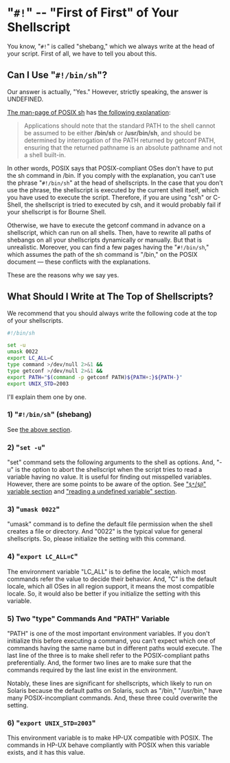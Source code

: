 # "`#!`" -- "First of First" of Your Shellscript

You know, "`#!`" is called "shebang," which we always write at the head of your script. First of all, we have to tell you about this.

## Can I Use "`#!/bin/sh`"?

Our answer is actually, "Yes." However, strictly speaking, the answer is UNDEFINED.

[The man-page of POSIX sh](https://pubs.opengroup.org/onlinepubs/9699919799/utilities/sh.html) has [the following explanation](https://pubs.opengroup.org/onlinepubs/9699919799/utilities/sh.html#tag_20_117_16):

> Applications should note that the standard PATH to the shell cannot be assumed to be either **/bin/sh** or **/usr/bin/sh**, and should be determined by interrogation of the PATH returned by getconf PATH, ensuring that the returned pathname is an absolute pathname and not a shell built-in.

In other words, POSIX says that POSIX-compliant OSes don't have to put the sh command in /bin. If you comply with the explanation, you can't use the phrase "`#!/bin/sh`" at the head of shellscripts. In the case that you don't use the phrase, the shellscript is executed by the current shell itself, which you have used to execute the script. Therefore, if you are using "csh" or C-Shell, the shellscript is tried to executed by csh, and it would probably fail if your shellscript is for Bourne Shell.

Otherwise, we have to execute the getconf command in advance on a shellscript, which can run on all shells. Then, have to rewrite all paths of shebangs on all your shellscripts dynamically or manually. But that is unrealistic. Moreover, you can find a few pages having the "`#!/bin/sh`," which assumes the path of the sh command is "/bin," on the POSIX document — these conflicts with the explanations.

These are the reasons why we say yes.

## What Should I Write at The Top of Shellscripts?

We recommend that you should always write the following code at the top of your shellscripts.

```sh
#!/bin/sh

set -u
umask 0022
export LC_ALL=C
type command >/dev/null 2>&1 &&
type getconf >/dev/null 2>&1 &&
export PATH="$(command -p getconf PATH)${PATH+:}${PATH-}"
export UNIX_STD=2003
```

I'll explain them one by one.

### 1) "`#!/bin/sh`" (shebang)

See [the above section](#can-i-use-binsh).

### 2) "`set -u`"

"set" command sets the following arguments to the shell as options. And, "-u" is the option to abort the shellscript when the script tries to read a variable having no value. It is useful for finding out misspelled variables. However, there are some points to be aware of the option. See ["`$*`/`$@`" variable section](-2440.md) and ["reading a undefined variable" section](variables.md#reading-a-undefined-variable).

### 3) "`umask 0022`"

"umask" command is to define the default file permission when the shell creates a file or directory. And "0022" is the typical value for general shellscripts. So, please initialize the setting with this command.

### 4) "`export LC_ALL=C`"

The environment variable "LC_ALL" is to define the locale, which most commands refer the value to decide their behavior. And, "C" is the default locale, which all OSes in all region support, it means the most compatible locale. So, it would also be better if you initialize the setting with this variable.

### 5) Two "type" Commands And "PATH" Variable

"PATH" is one of the most important environment variables. If you don't initialize this before executing a command, you can't expect which one of commands having the same name but in different paths would execute. The last line of the three is to make shell refer to the POSIX-compliant paths preferentially. And, the former two lines are to make sure that the commands required by the last line exist in the environment.

Notably, these lines are significant for shellscripts, which likely to run on Solaris because the default paths on Solaris, such as "/bin," "/usr/bin," have many POSIX-incompliant commands. And, these three could overwrite the setting.

### 6) "`export UNIX_STD=2003`"

This environment variable is to make HP-UX compatible with POSIX. The commands in HP-UX behave compliantly with POSIX when this variable exists, and it has this value.

